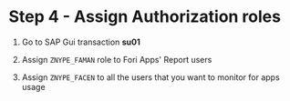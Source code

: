 # Step 4 - Assign Authorization roles

1. Go to SAP Gui transaction **su01** 

2. Assign `ZNYPE_FAMAN` role to Fori Apps' Report users

3. Assign `ZNYPE_FACEN` to all the users that you want to monitor for apps usage


